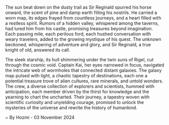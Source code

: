 
The sun beat down on the dusty trail as Sir Reginald spurred his horse onward, the scent of pine and damp earth filling his nostrils. He carried a worn map, its edges frayed from countless journeys, and a heart filled with a restless spirit. Rumors of a hidden valley, whispered among the taverns, had lured him from his castle, promising treasures beyond imagination. Each passing mile, each perilous ford, each hushed conversation with weary travelers, added to the growing mystique of his quest. The unknown beckoned, whispering of adventure and glory, and Sir Reginald, a true knight of old, answered its call. 

The sleek starship, its hull shimmering under the twin suns of Rigel, cut through the cosmic void. Captain Kai, her eyes narrowed in focus, navigated the intricate web of wormholes that connected distant galaxies. The galaxy map pulsed with light, a chaotic tapestry of destinations, each one a potential treasure trove of alien cultures, rare minerals, and untold wonders. The crew, a diverse collection of explorers and scientists, hummed with anticipation, each member driven by the thirst for knowledge and the yearning to chart the uncharted.  Their journey, a tapestry woven with scientific curiosity and unyielding courage, promised to unlock the mysteries of the universe and rewrite the history of humankind. 

~ By Hozmi - 03 November 2024
